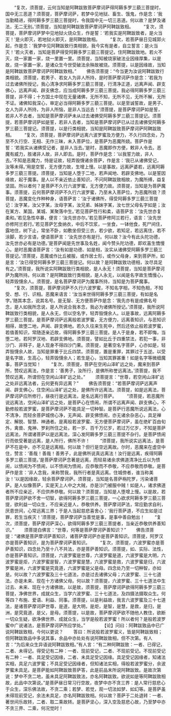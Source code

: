 <!-- { "loadSidebar": true } -->
　　“复次，须菩提，云何当知是阿鞞跋致菩萨摩诃萨得阿耨多罗三藐三菩提时，国中无三恶道？须菩提，菩萨摩诃萨，若梦中见地狱、畜生、饿鬼，作是念：‘我当勤精进，得阿耨多罗三藐三菩提时，令我国中无一切三恶道。何以故？是梦及诸法，无二无别。’须菩提，当知是阿鞞跋致菩萨摩诃萨阿鞞跋致相。
　　“复次，须菩提，菩萨摩诃萨梦中见地狱火烧众生，作是誓：‘若我实是阿鞞跋致者，是火当灭！’是火即灭，若地狱火即灭，是阿鞞跋致相。
　　“复次，若菩萨昼日见城郭火起，作是念：‘我梦中见阿鞞跋致行类相貌，我今实有是者，自立誓言：是火当灭！’若火灭者，当知是菩萨得受阿耨多罗三藐三菩提记，住阿鞞跋致地。若火不灭，烧一家置一家，烧一里置一里。须菩提，当知被烧家破法业因缘厚集，以是故，烧一家置一家，是诸众生今世受破法余殃故被烧。须菩提，以是因缘故，当知是阿鞞跋致菩萨摩诃萨阿鞞跋致相。”
　　佛告须菩提：“今当更为汝说阿鞞跋致行类相貌。须菩提，若男子、若女人为非人所持，是时菩萨摩诃萨作是念：‘若我为过去诸佛所授记，我心清净求阿耨多罗三藐三菩提，行清净正道，远离声闻、辟支佛心，远离声闻、辟支佛念，应当成阿耨多罗三藐三菩提。我必得阿耨多罗三藐三菩提，非不得；十方国土中现在无量诸佛，无所不知，无所不见，无所不解，无所不证。诸佛知我深心，审定必当得阿耨多罗三藐三菩提。以是至诚誓故，是男子、女人为非人所持，为非人所恼，是非人当远去！’须菩提，是菩萨摩诃萨如是誓，若非人不去者，当知是菩萨摩诃萨未从过去诸佛受阿耨多罗三藐三菩提记。须菩提，若菩萨摩诃萨如是誓，若非人去者，当知是菩萨摩诃萨已从过去诸佛受阿耨多罗三藐三菩提记。须菩提，以是行类相貌，当知是阿鞞跋致菩萨摩诃萨阿鞞跋致相。
　　“复次，须菩提，菩萨摩诃萨远离六波罗蜜及方便力，不久行四念处，乃至不久行空、无相、无作三昧，未入菩萨位，是菩萨为恶魔所娆。菩萨作是誓：‘若我实从诸佛受记者，是非人当去。’是时，恶魔即作方便，敕非人令去。恶魔有威力，胜诸非人故，非人即去。是时，菩萨作是念：‘以我誓力故，非人去。’不知是恶魔力，恃是证故，轻弄毁懱诸余菩萨，作是言：‘我已从诸佛受记，汝等未得。’用是空誓，无方便力故，生增上慢。以是事故，远离萨婆若，远离阿耨多罗三藐三菩提。须菩提，当知是人堕于二地，若声闻地、若辟支佛地。以是誓因缘故，起于魔事。是人以不亲近依止善知识，不问阿鞞跋致相故，为魔所缚，益复坚固。所以者何？是菩萨不久行六波罗蜜，无方便力故。须菩提，当知是为菩萨魔事。须菩提，云何菩萨摩诃萨不久行六波罗蜜，乃至未入菩萨位，为恶魔所娆？须菩提，恶魔变化作种种身，语菩萨言：‘汝于诸佛所，得受阿耨多罗三藐三菩提记：汝字某，汝父字某，汝母字某，汝兄弟、姊妹字某，汝七世父母名字如是；汝在某方、某国，某城、某聚落中生。’若见菩萨性行和柔，语菩萨言：‘汝先世亦复柔和。’若见急性卒暴，便言：‘汝先世亦尔。’若见菩萨修阿兰若行，语言：‘汝先世亦修阿兰若行。’若见菩萨乞食纳衣，中后不饮浆，一坐食，一钵他食，死尸间住，露地住，树下止，常坐不卧，如敷坐但受三衣，若少欲，若知足，若远离住，若不涂脚，若少言语，便语菩萨言：‘汝先世亦有是行。何以故？汝今有此头陀功德，汝先世亦必有是功德。’是菩萨闻是先世事及名姓，闻今赞头陀功德，即欢喜生憍慢心。是时恶魔语菩萨言：‘汝有如是功德、如是相，汝实从诸佛受阿耨多罗三藐三菩提记。’须菩提，恶魔或作比丘被服，或作居士形，或作父母身，来到菩萨所，如是言：‘汝已得受阿耨多罗三藐三菩提记。何以故？是阿鞞跋致功德相，汝尽具足有之。’须菩提，我所说实阿鞞跋致行类相貌，是人永无！须菩提，当知是菩萨摩诃萨为魔所持。何以故？是阿鞞跋致行类相貌，是人永无，以闻是名字故生憍慢心，轻弄毁懱余人。须菩提，是名菩萨摩诃萨为魔事所持，当知是为菩萨魔事。
　　“复次，须菩提，菩萨摩诃萨不久行六波罗蜜，不知名字相，不知色相，不知受、想、行、识相。恶魔来语言：‘汝当来世得阿耨多罗三藐三菩提，有如是名字。’随其本念，说其名号。是无智、无方便菩萨作是念：‘我先亦有是成佛名号念，是人如我所念说，是人所说合我本念，我必为诸佛所授记。’须菩提，我所说阿鞞跋致行类相貌，是人永无，但以空名字，轻弄毁懱余人。以是事故，远离阿耨多罗三藐三菩提。是菩萨摩诃萨远离般若波罗蜜，无方便力，远离善知识，与恶知识相得，故堕二地，声闻、辟支佛地。若久久往来生死中，然后还依止般若波罗蜜，若值善知识，常随逐亲近故，得阿耨多罗三藐三菩提。是人于是身，若不即悔，当堕二地，若阿罗汉地、若辟支佛地。须菩提，譬如比丘于四重禁法，若犯一事，非沙门、非释子，是人现身不得四沙门果。须菩提，是著空名字菩萨，心亦如是，轻弄毁懱余人故，当知是罪重于比丘四禁。须菩提，置是重罪，其罪过于五逆。以受是名字故，生高心，轻弄毁懱余人；若生是心，当知其罪甚重！如是名字等微细魔事，菩萨当觉知！
　　“复次，须菩提，菩萨在空闲山泽旷远之处，魔来到菩萨所，赞叹远离法，作是言：‘善男子，汝所行，是佛所称誉远离法。’须菩提，我不赞叹远离，所谓但在空闲山泽旷远之处。”
　　须菩提言：“世尊，若空闲山泽旷远之处非远离法者，云何更有异远离？”
　　佛告须菩提：“若菩萨摩诃萨远离声闻、辟支佛心，住空闲山泽旷远之处，是佛所许远离法。须菩提，如是远离法，菩萨摩诃萨应所修行，昼夜行是远离法，是名远离行菩萨。
　　“须菩提，若恶魔所说远离法，空闲山泽旷远之处，是菩萨心在愦闹，所谓不远离声闻、辟支佛心，不勤修般若波罗蜜，是菩萨摩诃萨不能具足一切种智。是菩萨行恶魔所说远离法，心不清净，而轻余菩萨城傍心净，无声闻、辟支佛愦闹，亦无诸余杂恶心，具足禅定、解脱、智慧、神通者。是离般若波罗蜜、无方便菩萨摩诃萨，虽在绝旷百由旬外，禽兽、鬼神、罗刹所住之处，若一岁、百千万亿岁，若过万亿岁，不知是菩萨远离法，所谓诸菩萨以是远离法，深心发阿耨多罗三藐三菩提不杂行。是菩萨愦闹行而依受著是远离，是人所行，佛所不许！
　　“须菩提，我所说实远离法，是菩萨不在是中，亦不见是远离相。何以故？但行是空远离故。尔时，恶魔来在虚空中住，赞言：‘善哉！善哉！善男子，此是佛所说真远离法！汝行是远离，疾得阿耨多罗三藐三菩提。’是菩萨摩诃萨念著是远离，而轻易诸余求佛道清净比丘以为愦闹，以愦闹为不愦闹，以不愦闹为愦闹，应恭敬而不恭敬，不应恭敬而恭敬。是菩萨作是言：‘非人念我，来称赞我，我所行者是真远离。住城傍者，谁当称美汝！’以是因缘故，轻余菩萨摩诃萨。须菩提，当知是名菩萨栴陀罗，污染诸菩萨。是人似像菩萨，实是天上人中之大贼，亦是沙门被服中贼！如是人，诸求佛道者所不应亲近，不应供养恭敬。何以故？须菩提，当知是人堕增上慢。以是故，若菩萨摩诃萨欲不舍一切智，欲得阿耨多罗三藐三菩提，一心欲求阿耨多罗三藐三菩提，欲利益一切众生，不应亲近是人，恭敬供养。菩萨摩诃萨法，常应勤求自利，厌患世间，心常远离三界；于是人当起慈悲喜舍心：‘我行菩萨道，不应生如是过罪，若生当疾灭！’须菩提，菩萨摩诃萨当善觉是事，是事中善自勉出！
　　“复次，须菩提，菩萨摩诃萨深心，欲得阿耨多罗三藐三菩提者，当亲近恭敬供养善知识。”
　　须菩提白佛言：“世尊，何等是菩萨摩诃萨善知识？”
　　佛告须菩提：“诸佛是菩萨摩诃萨善知识，诸菩萨摩诃萨亦是菩萨善知识。须菩提，阿罗汉亦是菩萨善知识，是为菩萨摩诃萨善知识。
　　“复次，须菩提，六波罗蜜亦是菩萨善知识，四念处乃至十八不共法，亦是菩萨善知识。须菩提，如、实际、法性，亦是菩萨善知识。须菩提，六波罗蜜是世尊，六波罗蜜是道，六波罗蜜是大明，六波罗蜜是炬，六波罗蜜是智，六波罗蜜是慧，六波罗蜜是救，六波罗蜜是归，六波罗蜜是洲，六波罗蜜是究竟道，六波罗蜜是父是母。四念处乃至一切种智，亦如是。何以故？六波罗蜜及三十七道法，亦是过去诸佛父母；六波罗蜜、三十七道法，亦是未来、现在十方诸佛父母。何以故？须菩提，六波罗蜜、三十七道法中生过去、未来、现在十方诸佛故。以是故，须菩提，菩萨摩诃萨欲得阿耨多罗三藐三菩提，净佛世界，成就众生，当学六波罗蜜、三十七道法，及四摄法摄取众生。何等四？布施、爱语、利益、同事。须菩提，以是利益故，我言六波罗蜜及三十七道法，是诸菩萨摩诃萨世尊，是道，是大明，是炬，是智，是慧，是救，是归，是洲，是究竟道，是父，是母。须菩提，以是故，菩萨摩诃萨欲不随他人教住，欲断一切众生疑，欲净佛世界、成就众生，当学是般若波罗蜜！所以者何？是般若波罗蜜中广说诸法，是菩萨摩诃萨所应学处。”　　
　　【论】问曰：阿鞞跋致品中已广说阿鞞跋致相，今何以更说？
　　答曰：所说般若波罗蜜义，皆是阿鞞跋致相；但阿鞞跋致品中多说其事，余品中亦处处有说阿鞞跋致相，但不次第。有人言：“为后来众生异语说阿鞞跋致相。”有人言：“有二种阿鞞跋致：一者、已得记，二者、未得记。得受记有二种：一者、现前受记，二者、不现前受记。不现前受记有二种：一者、具足受记因缘，二者、未具足受记因缘。具足受记因缘者，知诸法实相，具足六波罗蜜；不具足受记因缘者，但知诸法实相，得般若波罗蜜分，余波罗蜜未具足。是菩萨能如阿鞞跋致菩萨答，此是前品末所说阿鞞跋致。是故次第说：梦中不贪二地，虽未具足阿鞞跋致法，亦名阿鞞跋致。欲说如是等阿鞞跋致相故，此品中次第说。”是菩萨昼日常习行空故，夜梦中亦不贪三界：是人常行慈悲心于众生，深乐佛法故，不贪二乘；若梦、若觉，观一切法如梦、如幻等。是菩萨虽未得现前受记，余法未具足，亦名阿鞞跋致相。何以故？菩萨于二处退转：一者、著世间乐故转，二者、取二乘故转。是菩萨坚心，深入空及慈悲心故，乃至梦中亦不贪三界、二乘，何况觉时！
